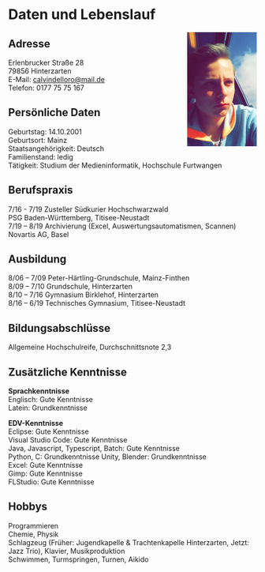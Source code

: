 # Daten und Lebenslauf
<img src="Calvin1.jpg" align="right" width="28%"/>  

## Adresse  
Erlenbrucker Straße 28  
79856 Hinterzarten  
E-Mail: calvindelloro@mail.de  
Telefon: 0177 75 75 167  

## Persönliche Daten
Geburtstag: 14.10.2001  
Geburtsort: Mainz  
Staatsangehörigkeit: Deutsch  
Familienstand: ledig  
Tätigkeit: Studium der Medieninformatik, Hochschule Furtwangen  

## Berufspraxis
7/16 - 7/19 Zusteller Südkurier Hochschwarzwald  
PSG Baden-Württemberg, Titisee-Neustadt  
7/19 – 8/19 Archivierung (Excel, Auswertungsautomatismen, Scannen)
Novartis AG, Basel  

## Ausbildung
8/06 – 7/09 Peter-Härtling-Grundschule, Mainz-Finthen  
8/09 – 7/10 Grundschule, Hinterzarten  
8/10 – 7/16 Gymnasium Birklehof, Hinterzarten  
8/16 – 6/19 Technisches Gymnasium, Titisee-Neustadt  

## Bildungsabschlüsse  
Allgemeine Hochschulreife, Durchschnittsnote 2,3  

## Zusätzliche Kenntnisse
**Sprachkenntnisse**  
Englisch: Gute Kenntnisse  
Latein: Grundkenntnisse  

**EDV-Kenntnisse**  
Eclipse: Gute Kenntnisse  
Visual Studio Code: Gute Kenntnisse  
Java, Javascript, Typescript, Batch: Gute Kenntnisse  
Python, C: Grundkenntnisse
Unity, Blender: Grundkenntnisse  
Excel: Gute Kenntnisse  
Gimp: Gute Kenntnisse  
FLStudio: Gute Kenntnisse  

## Hobbys
Programmieren  
Chemie, Physik  
Schlagzeug (Früher: Jugendkapelle & Trachtenkapelle Hinterzarten, Jetzt: Jazz Trio), Klavier, Musikproduktion  
Schwimmen, Turmspringen, Turnen, Aikido  
